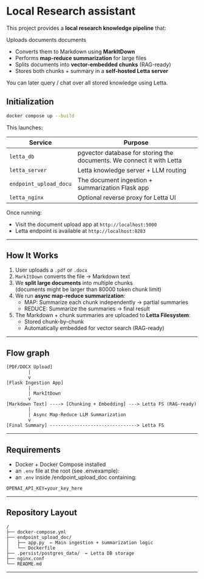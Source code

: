 # Local Research assistant

This project provides a **local research knowledge pipeline** that:

Uploads documents documents  
- Converts them to Markdown using **MarkItDown**  
- Performs **map-reduce summarization** for large files  
- Splits documents into **vector-embedded chunks** (RAG-ready)  
- Stores both chunks + summary in a **self-hosted Letta server**  

You can later query / chat over all stored knowledge using Letta.



##  Initialization

```bash
docker compose up --build
```

This launches:

| Service | Purpose |
|--------|---------|
| `letta_db` | pgvector database for storing the documents. We connect it with Letta |
| `letta_server` | Letta knowledge server + LLM routing |
| `endpoint_upload_docu` | The document ingestion + summarization Flask app |
| `letta_nginx` | Optional reverse proxy for Letta UI |

Once running:
- Visit the document upload app at `http://localhost:5000`
- Letta endpoint is available at  `http://localhost:8283`

---

##  How It Works


1. User uploads a `.pdf` or `.docx`
2. `MarkItDown` converts the file → Markdown text
3. We **split large documents** into multiple chunks  
   (documents might be larger than 80000 token chunk limit)
4. We run **async map-reduce summarization**:
   - MAP: Summarize each chunk independently → partial summaries
   - REDUCE: Summarize the summaries → final result
5. The Markdown + chunk summaries are uploaded to **Letta Filesystem**:
   -  Stored chunk-by-chunk
   -  Automatically embedded for vector search (RAG-ready)

---

## Flow graph

```
[PDF/DOCX Upload]
        |
        v
[Flask Ingestion App]
        |
        | MarkItDown
        v
[Markdown Text] ----> [Chunking + Embedding] ---> Letta FS (RAG-ready)
        |
        | Async Map-Reduce LLM Summarization
        v
[Final Summary] --------------------------------> Letta FS
```
---

## Requirements

- Docker + Docker Compose installed
- an `.env` file at the root (see .envexample):
- an  `.env` inside /endpoint_upload_doc containing:
```
OPENAI_API_KEY=your_key_here
```

---



## Repository Layout

```
/
├── docker-compose.yml
├── endpoint_upload_doc/
│   ├── app.py  ← Main ingestion + summarization logic
│   └── Dockerfile
├── .persist/postgres_data/  ← Letta DB storage
├── nginx.conf
└── README.md
```

---

